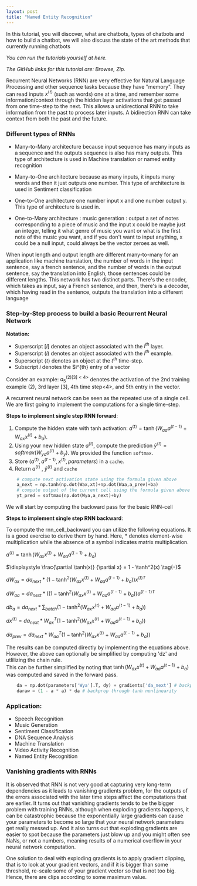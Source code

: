 ```yaml
---
layout: post
title: "Named Entity Recognition"
---
```


In this tutorial, you will discover, what are chatbots, types of chatbots and how to build a chatbot, we will also discuss the state of the art methods that currently running chatbots

*You can run the tutorials yourself at here.*

*The GitHub links for this tutorial are: Browse, Zip.*

Recurrent Neural Networks (RNN) are very effective for Natural Language Processing and other sequence tasks because they have "memory". They can read inputs $x^{\langle t \rangle}$ (such as words) one at a time, and remember some information/context through the hidden layer activations that get passed from one time-step to the next. This allows a unidirectional RNN to take information from the past to process later inputs. A bidirection RNN can take context from both the past and the future. 


### Different types of RNNs

* Many-to-Many architecture because input sequence has many inputs as a sequence and the outputs sequence is also has many outputs. This type of architecture is used in Machine translation or named entity recognition

* Many-to-One architecture because as many inputs, it inputs many words and then it just outputs one number. This type of architecture is used in Sentiment classification

* One-to-One architecture one number input x and one number output y. This type of architecture is used in. 

* One-to-Many architecture : music generation : output a set of notes corresponding to a piece of music and the input x could be maybe just an integer, telling it what genre of music you want or what is the first note of the music you want, and if you don't want to input anything, x could be a null input, could always be the vector zeroes as well.

When input length and output length are different many-to-many for an application like machine translation, the number of words in the input sentence, say a french sentence, and the number of words in the output sentence, say the translation into English, those sentences could be different lengths. This network has two distinct parts. There's the encoder, which takes as input, say a French sentence, and then, there's is a decoder, which having read in the sentence, outputs the translation into a different language


### Step-by-Step process to build a basic Recurrent Neural Network

**Notation:**
* Superscript $[l]$ denotes an object associated with the $l^{th}$ layer.
* Superscript $(i)$ denotes an object associated with the $i^{th}$ example.
* Superscript $\langle t \rangle$ denotes an object at the $t^{th}$ time-step.
* Subscript $i$ denotes the $i^{th} entry of a vector

Consider an example: $a^{(2)[3]<4>}_5$ denotes the activation of the 2nd training example (2), 3rd layer [3], 4th time step<4>, and 5th entry in the vector.

A recurrent neural network can be seen as the repeated use of a single cell. We are first going to implement the computations for a single time-step.

**Steps to implement single step RNN forward**:

1. Compute the hidden state with tanh activation: $a^{\langle t \rangle} = \tanh(W_{aa} a^{\langle t-1 \rangle} + W_{ax} x^{\langle t \rangle} + b_a)$.
2. Using your new hidden state $a^{\langle t \rangle}$, compute the prediction $\hat{y}^{\langle t \rangle} = softmax(W_{ya} a^{\langle t \rangle} + b_y)$. We provided the function `softmax`.
3. Store $(a^{\langle t \rangle}, a^{\langle t-1 \rangle}, x^{\langle t \rangle}, parameters)$ in a `cache`.
4. Return $a^{\langle t \rangle}$ , $\hat{y}^{\langle t \rangle}$ and `cache`

```python
    # compute next activation state using the formula given above
    a_next = np.tanh(np.dot(Wax,xt)+np.dot(Waa,a_prev)+ba)
    # compute output of the current cell using the formula given above
    yt_pred = softmax(np.dot(Wya,a_next)+by)
```

We will start by computing the backward pass for the basic RNN-cell

**Steps to implement single step RNN backward**:

To compute the rnn_cell_backward you can utilize the following equations. It is a good exercise to derive them by hand. Here, $*$ denotes element-wise multiplication while the absence of a symbol indicates matrix multiplication.

$a^{\langle t \rangle} = \tanh(W_{ax} x^{\langle t \rangle} + W_{aa} a^{\langle t-1 \rangle} + b_{a})\tag{-}$
 
$\displaystyle \frac{\partial \tanh(x)} {\partial x} = 1 - \tanh^2(x) \tag{-}$
 
$\displaystyle  {dW_{ax}} = da_{next} * ( 1-\tanh^2(W_{ax}x^{\langle t \rangle}+W_{aa} a^{\langle t-1 \rangle} + b_{a}) ) x^{\langle t \rangle T}\tag{1}$

$\displaystyle dW_{aa} = da_{next} * (( 1-\tanh^2(W_{ax}x^{\langle t \rangle}+W_{aa} a^{\langle t-1 \rangle} + b_{a}) )  a^{\langle t-1 \rangle T}\tag{2}$

$\displaystyle db_a = da_{next} * \sum_{batch}( 1-\tanh^2(W_{ax}x^{\langle t \rangle}+W_{aa} a^{\langle t-1 \rangle} + b_{a}) )\tag{3}$
 
$\displaystyle dx^{\langle t \rangle} = da_{next} * { W_{ax}}^T ( 1-\tanh^2(W_{ax}x^{\langle t \rangle}+W_{aa} a^{\langle t-1 \rangle} + b_{a}) )\tag{4}$
  
$\displaystyle da_{prev} = da_{next} * { W_{aa}}^T ( 1-\tanh^2(W_{ax}x^{\langle t \rangle}+W_{aa} a^{\langle t-1 \rangle} + b_{a}) )\tag{5}$


The results can be computed directly by implementing the equations above. However, the above can optionally be simplified by computing 'dz' and utlilizing the chain rule.  
This can be further simplified by noting that $\tanh(W_{ax}x^{\langle t \rangle}+W_{aa} a^{\langle t-1 \rangle} + b_{a})$ was computed and saved in the forward pass. 

```python
    da = np.dot(parameters['Wya'].T, dy) + gradients['da_next'] # backprop into h
    daraw = (1 - a * a) * da # backprop through tanh nonlinearity
```

### Application:
* Speech Recognition
* Music Generation
* Sentiment Classification
* DNA Sequence Analysis
* Machine Translation
* Video Activity Recognition
* Named Entity Recognition


### Vanishing gradients with RNNs
It is observed that RNN is not very good at capturing very long-term dependencies as it leads to vanishing gradients problem, for the outputs of the errors associated with the later time steps affect the computations that are earlier. It turns out that vanishing gradients tends to be the bigger problem with training RNNs, although when exploding gradients happens, it can be catastrophic because the exponentially large gradients can cause your parameters to become so large that your neural network parameters get really messed up. And it also turns out that exploding gradients are easier to spot because the parameters just blow up and you might often see NaNs, or not a numbers, meaning results of a numerical overflow in your neural network computation.

One solution to deal with exploding gradients is to apply gradient clipping, that is to look at your gradient vectors, and if it is bigger than some threshold, re-scale some of your gradient vector so that is not too big. Hence, there are clips according to some maximum value.
